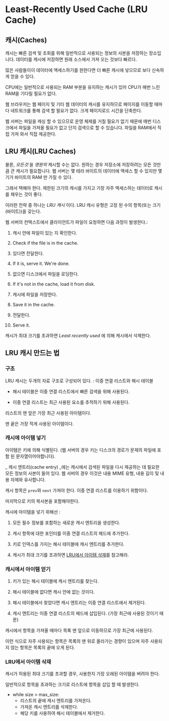 # Least-Recently Used Cache (LRU Cache)

## 캐시(Caches)

캐시는 빠른 검색 및 조회를 위해 일반적으로 사용되는 정보의 사본을 저장하는 장소입니다.
데이터를 캐시에 저장하면 원래 소스에서 가져 오는 것보다 빠르다.

많은 사람들이이 데이터에 액세스하기를 원한다면 더 빠른 캐시에 넣으므로 보다 신속하게 얻을 수 있다.

CPU에는 일반적으로 사용되는 RAM 부분을 유지하는 캐시가 있어 CPU가 매번 느린 RAM을 기다릴 필요가 없다.

웹 브라우저는 웹 페이지 및 기타 웹 데이터의 캐시를 유지하므로 페이지를 이동할 때마다 네트워크를 통해 검색 할 필요가 없다. 크게 페이지로드 시간을 단축한다.

웹 서버는 파일을 캐싱 할 수 있으므로 운영 체제를 거칠 필요가 없기 때문에 매번 디스크에서 파일을 가져올 필요가 없고 단지 검색으로 할 수 있습니다. 파일을 RAM에서 직접 가져 와서 직접 제공한다.

## LRU 캐시(LRU Caches)

물론, _모든것_ 을 _영원히_ 캐시할 수는 없다.  원하는 경우 저장소에 저장하려는 모든 것만큼 큰 캐시가 필요합니다. 웹 서버는 몇 테라 바이트의 데이터에 액세스 할 수 있지만 몇 기가 바이트의 RAM 만 가질 수 있다.
 
그래서 택해야 한다. 제한된 크기의 캐시를 가지고 가장 자주 액세스하는 데이터로 캐시를 채우는 것이 좋다. 

이러한 전략 중 하나는 _LRU 캐시_ 이다. LRU 캐시 유형은 고정 된 수의 항목(또는 크기 (바이트))을 갖는다. 

웹 서버의 컨텍스트에서 클라이언트가 파일이 요청하면 다음 과정이 발생한다.:

1. 캐시 안에 파일이 있는 지 확인한다.
1. Check if the file is in the cache.

2. 있다면 전달한다.
2. If it is, serve it. We're done.

3. 없으면 디스크에서 파일을 로딩한다.
3. If it's not in the cache, load it from disk.

4. 캐시에 파일을 저장한다.
4. Save it in the cache.

5. 전달한다.
5. Serve it.

캐시가 최대 크기를 초과하면 _Least recently used_ 에 의해 캐시에서 삭제한다.

## LRU 캐시 만드는 법 

### 구조

LRU 캐시는 두개의 자료 구조로 구성되어 있다. : 이중 연결 리스트와 해시 테이블

* 해시 테이블은 이중 연결 리스트에서 빠른 검색을 위해 사용된다.

* 이중 연결 리스트는 최근 사용된 요소를 추적하기 위해 사용된다. 
  
리스트의 맨 앞은 가장 최근 사용된 아이템이다.

맨 끝은 가장 적게 사용된 아이템이다. 

### 캐시에 아이템 넣기

아이템은 키에 의해 식별된다. (웹 서버의 경우 키는 디스크의 경로가 문제의 파일에 포함 된 문자열이어야합니다).


_ 캐시 엔트리(cache entry) _에는 캐시에서 검색된 파일을 다시 제공하는 데 필요한 모든 정보의 사본이 들어 있다.
웹 서버의 경우 이것은 내용 MIME 유형, 내용 길이 및 내용 자체와 유사합니다.

캐시 항목은 `prev`와 `next` 가져야 한다. 이중 연결 리스트를 이용하기 위함이다.

마지막으로 키의 복사본을 포함해야한다.

캐시에 아이템을 넣기 위해선 :

1. 모든 필수 정보를 포함하는 새로운 캐시 엔트리을 생성한다.

2. 캐시 항목에 대한 포인터를 이중 연결 리스트의 헤드에 추가한다.

3. 키로 인덱스를 가지는 해시 테이블에 캐시 엔트리를 추가한다.

4. 캐시가 최대 크기를 초과하면 [LRU에서 아이템 삭재](#LRU에서-아이템-삭재)를 참고해라.

### 캐시에서 아이템 얻기

1. 키가 있는 해시 테이블에 캐시 엔트리를 찾는다.

2. 해시 테이블에 없다면 캐시 안에 없는 것이다.

3. 해시 테이블에서 찾았다면 캐시 엔트리는 이중 연결 리스트에서 제거된다.

4. 캐시 엔트리는 이중 연결 리스트의 헤드에 삽입된다. (가장 최근에 사용된 것이기 때문)


캐시에서 항목을 가져올 때마다 목록 맨 앞으로 이동하므로 가장 최근에 사용된다.

이런 식으로 자주 사용되는 항목은 목록의 맨 위로 올라가는 경향이 있으며 자주 사용되지 않는 항목은 목록의 끝에 오게 된다.

### LRU에서 아이템 삭재

캐시가 허용된 최대 크기를 초과할 경우, 사용한지 가장 오래된 아이템을 버려야 한다.

일반적으로 항목을 초과하는 크기로 리스트에 항목을 삽입 할 때 발생한다.

* while size > max_size:
  * 리스트의 끝에 캐시 엔트리를 가져온다.
  * 가져온 캐시 엔트리를 삭제한다.
  * 해당 키를 사용하여 해시 테이블에서 제거한다.